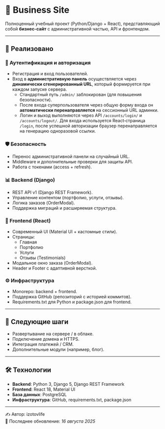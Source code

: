 # 🚀 Business Site

Полноценный учебный проект (Python/Django + React), представляющий собой **бизнес-сайт** с административной частью, API и фронтендом.  

---

## 📌 Реализовано

### 🔑 Аутентификация и авторизация
- Регистрация и вход пользователей.  
- Вход в **административную панель** осуществляется через **динамически сгенерированный URL**, который формируется при каждом запуске сервера.
  - Стандартный путь `/admin/` заблокирован (для повышения безопасности).
  - После входа суперпользователя через общую форму входа он **автоматически перенаправляется** на сессионный URL админки.
  - Логин и выход выполняются через API `/accounts/login/` и `/accounts/logout/`. Для входа используется React‑страница `/login`, после успешной авторизации браузер перенаправляется на генерацию одноразовой ссылки.

### 🛡️ Безопасность
- Перенос административной панели на случайный URL.  
- Middleware и дополнительные проверки для защиты API.  
- Работа с токенами (access + refresh).  

### 📊 Backend (Django)
- REST API v1 (Django REST Framework).  
- Управление контентом (портфолио, услуги, отзывы).  
- Логика заказов (OrderModal).  
- Поддержка миграций и расширяемая структура.  

### 🎨 Frontend (React)
- Современный UI (Material UI + кастомные стили).  
- Страницы:
  - Главная  
  - Портфолио  
  - Услуги  
  - Отзывы (Testimonials)  
- Модальное окно заказа (OrderModal).  
- Header и Footer с адаптивной версткой.  

### ⚙️ Инфраструктура
- Monorepo: backend + frontend.  
- Поддержка GitHub (репозиторий с историей коммитов).  
- Requirements.txt для Python и package.json для frontend.  

---

## 🔮 Следующие шаги
- Развертывание на сервере / в облаке.  
- Подключение домена и HTTPS.  
- Интеграция платежей / CRM.  
- Дополнительные модули (например, блог).  

---

## 🛠️ Технологии
- **Backend**: Python 3, Django 5, Django REST Framework  
- **Frontend**: React 18, Material UI  
- **База данных**: PostgreSQL  
- **Инфраструктура**: GitHub, requirements.txt, package.json  

---

✍️ Автор: izotovlife  
📅 Последнее обновление: *16 августа 2025*  
